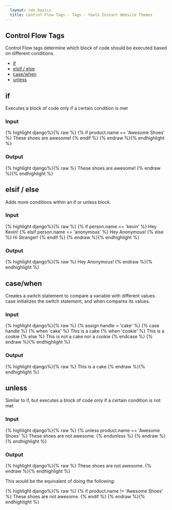 ```yaml
---
  layout: nav_basics
  title: Control Flow Tags - Tags - Yoolk Instant Website Themes
---
```


<h2 class="section-title">Control Flow Tags</h2>

Control Flow tags determine which block of code should be executed based on different conditions.

<div class="panel">
  <div class="panel-body">
    <ul>
      <li>
        <a href="#if">if</a>
      </li>
      <li>
        <a href="#elsif-else">elsif / else</a>
      </li>
      <li>
        <a href="#case-when">case/when</a>
      </li>
      <li>
        <a href="#unless">unless</a>
      </li>
    </ul>
  </div>
</div>

<h2 class="tags" id="if">if</h2>

Executes a block of code only if a certain condition is met

<div class="panel">
  <div class="panel-header">
    <h3>Input</h3>
  </div>
  <div class="panel-body">
{% highlight django%}{% raw %}
{% if product.name == 'Awesome Shoes' %}
  These shoes are awesome!
{% endif %}
{% endraw %}{% endhighlight %}
  </div>
</div>

<div class="panel">
  <div class="panel-header">
    <h3>Output</h3>
  </div>
  <div class="panel-body">
{% highlight django%}{% raw %}
  These shoes are awesome!
{% endraw %}{% endhighlight %}
  </div>
</div>

<h2 class="tags" id="elsif-else">elsif / else</h2>

Adds more conditions within an if or unless block.

<div class="panel">
  <div class="panel-header">
    <h3>Input</h3>
  </div>
  <div class="panel-body">
{% highlight django%}{% raw %}
<!-- If customer.name = 'anonymous' -->
{% if person.name == 'kevin' %}
  Hey Kevin!
{% elsif person.name == 'anonymous' %}
  Hey Anonymous!
{% else %}
  Hi Stranger!
{% endif %}
{% endraw %}{% endhighlight %}
  </div>
</div>

<div class="panel">
  <div class="panel-header">
    <h3>Output</h3>
  </div>
  <div class="panel-body">
{% highlight django%}{% raw %}
  Hey Anonymous!
{% endraw %}{% endhighlight %}
  </div>
</div>

<h2 class="tags" id="case-when">case/when</h2>

Creates a switch statement to compare a variable with different values. case initializes the switch statement, and when compares its values.

<div class="panel">
  <div class="panel-header">
    <h3>Input</h3>
  </div>
  <div class="panel-body">
{% highlight django%}{% raw %}
{% assign handle = 'cake' %}
{% case handle %}
  {% when 'cake' %}
    This is a cake
  {% when 'cookie' %}
    This is a cookie
  {% else %}
    This is not a cake nor a cookie
{% endcase %}
{% endraw %}{% endhighlight %}
  </div>
</div>

<div class="panel">
  <div class="panel-header">
    <h3>Output</h3>
  </div>
  <div class="panel-body">
{% highlight django%}{% raw %}
  This is a cake
{% endraw %}{% endhighlight %}
  </div>
</div>

<h2 class="tags" id="unless">unless</h2>

Similar to if, but executes a block of code only if a certain condition is not met

<div class="panel">
  <div class="panel-header">
    <h3>Input</h3>
  </div>
  <div class="panel-body">
{% highlight django%}{% raw %}
{% unless product.name == 'Awesome Shoes' %}
  These shoes are not awesome.
{% endunless %}
{% endraw %}{% endhighlight %}
  </div>
</div>

<div class="panel">
  <div class="panel-header">
    <h3>Output</h3>
  </div>
  <div class="panel-body">
{% highlight django%}{% raw %}
  These shoes are not awesome.
{% endraw %}{% endhighlight %}
  </div>
</div>

This would be the equivalent of doing the following:

<div class="panel">
  <div class="panel-body">
{% highlight django%}{% raw %}
{% if product.name != 'Awesome Shoes' %}
  These shoes are not awesome.
{% endif %}
{% endraw %}{% endhighlight %}
  </div>
</div>